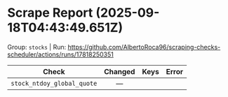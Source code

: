 # Scrape Report (2025-09-18T04:43:49.651Z)

Group: `stocks`  |  Run: https://github.com/AlbertoRoca96/scraping-checks-scheduler/actions/runs/17818250351

| Check | Changed | Keys | Error |
|---|:---:|:--|:--|
| `stock_ntdoy_global_quote` | — |  |  |
